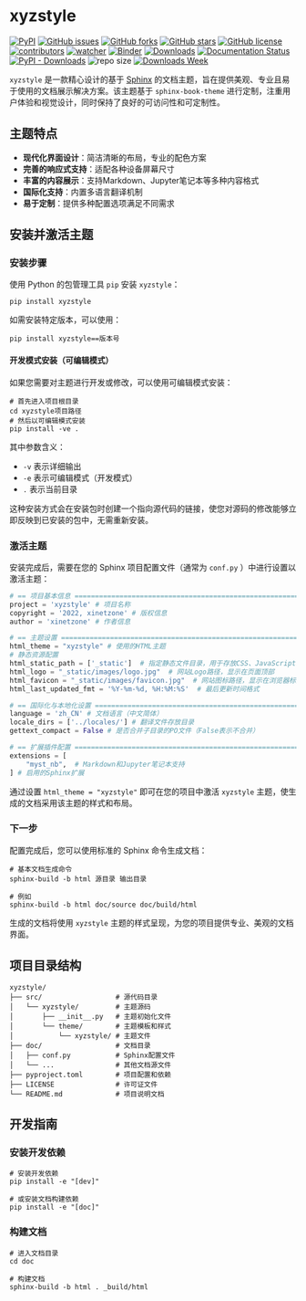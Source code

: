# xyzstyle

[![PyPI][pypi-badge]][pypi-link]
[![GitHub issues][issue-badge]][issue-link]
[![GitHub forks][fork-badge]][fork-link]
[![GitHub stars][star-badge]][star-link]
[![GitHub license][license-badge]][license-link]
[![contributors][contributor-badge]][contributor-link]
[![watcher][watcher-badge]][watcher-link]
[![Binder][binder-badge]][binder-link]
[![Downloads][download-badge]][download-link]
[![Documentation Status][status-badge]][status-link]
[![PyPI - Downloads][install-badge]][install-link]
![repo size](https://img.shields.io/github/repo-size/xinetzone/xyzstyle.svg)
[![Downloads Week](https://pepy.tech/badge/xyzstyle/week)](https://pepy.tech/project/xyzstyle)

[pypi-badge]: https://img.shields.io/pypi/v/xyzstyle.svg
[pypi-link]: https://pypi.org/project/xyzstyle/
[issue-badge]: https://img.shields.io/github/issues/xinetzone/xyzstyle
[issue-link]: https://github.com/xinetzone/xyzstyle/issues
[fork-badge]: https://img.shields.io/github/forks/xinetzone/xyzstyle
[fork-link]: https://github.com/xinetzone/xyzstyle/network
[star-badge]: https://img.shields.io/github/stars/xinetzone/xyzstyle
[star-link]: https://github.com/xinetzone/xyzstyle/stargazers
[license-badge]: https://img.shields.io/github/license/xinetzone/xyzstyle
[license-link]: https://github.com/xinetzone/xyzstyle/LICENSE
[contributor-badge]: https://img.shields.io/github/contributors/xinetzone/xyzstyle
[contributor-link]: https://github.com/xinetzone/xyzstyle/contributors
[watcher-badge]: https://img.shields.io/github/watchers/xinetzone/xyzstyle
[watcher-link]: https://github.com/xinetzone/xyzstyle/watchers
[binder-badge]: https://mybinder.org/badge_logo.svg
[binder-link]: https://mybinder.org/v2/gh/xinetzone/xyzstyle/main
[install-badge]: https://img.shields.io/pypi/dw/xyzstyle?label=pypi%20installs
[install-link]: https://pypistats.org/packages/xyzstyle
[status-badge]: https://readthedocs.org/projects/xyzstyle/badge/?version=latest
[status-link]: https://xyzstyle.readthedocs.io/zh-cn/latest/?badge=latest
[download-badge]: https://pepy.tech/badge/xyzstyle
[download-link]: https://pepy.tech/project/xyzstyle

`xyzstyle` 是一款精心设计的基于 [Sphinx](https://www.sphinx-doc.org/) 的文档主题，旨在提供美观、专业且易于使用的文档展示解决方案。该主题基于 `sphinx-book-theme` 进行定制，注重用户体验和视觉设计，同时保持了良好的可访问性和可定制性。

## 主题特点

- **现代化界面设计**：简洁清晰的布局，专业的配色方案
- **完善的响应式支持**：适配各种设备屏幕尺寸
- **丰富的内容展示**：支持Markdown、Jupyter笔记本等多种内容格式
- **国际化支持**：内置多语言翻译机制
- **易于定制**：提供多种配置选项满足不同需求

## 安装并激活主题

### 安装步骤

使用 Python 的包管理工具 `pip` 安装 `xyzstyle`：

```shell
pip install xyzstyle
```

如需安装特定版本，可以使用：

```shell
pip install xyzstyle==版本号
```

#### 开发模式安装（可编辑模式）

如果您需要对主题进行开发或修改，可以使用可编辑模式安装：

```shell
# 首先进入项目根目录
cd xyzstyle项目路径
# 然后以可编辑模式安装
pip install -ve .
```

其中参数含义：
- `-v` 表示详细输出
- `-e` 表示可编辑模式（开发模式）
- `.` 表示当前目录

这种安装方式会在安装包时创建一个指向源代码的链接，使您对源码的修改能够立即反映到已安装的包中，无需重新安装。

### 激活主题

安装完成后，需要在您的 Sphinx 项目配置文件（通常为 `conf.py` ）中进行设置以激活主题：

```python
# == 项目基本信息 ========================================================================
project = 'xyzstyle' # 项目名称
copyright = '2022, xinetzone' # 版权信息
author = 'xinetzone' # 作者信息

# == 主题设置 ============================================================================
html_theme = "xyzstyle" # 使用的HTML主题
# 静态资源配置
html_static_path = ['_static']  # 指定静态文件目录，用于存放CSS、JavaScript、图片等
html_logo = "_static/images/logo.jpg"  # 网站Logo路径，显示在页面顶部
html_favicon = "_static/images/favicon.jpg"  # 网站图标路径，显示在浏览器标签页
html_last_updated_fmt = '%Y-%m-%d, %H:%M:%S'  # 最后更新时间格式

# == 国际化与本地化设置 ==================================================================
language = 'zh_CN' # 文档语言（中文简体）
locale_dirs = ['../locales/'] # 翻译文件存放目录
gettext_compact = False # 是否合并子目录的PO文件（False表示不合并）

# == 扩展插件配置 ========================================================================
extensions = [
    "myst_nb",  # Markdown和Jupyter笔记本支持
] # 启用的Sphinx扩展
```

通过设置 `html_theme = "xyzstyle"` 即可在您的项目中激活 `xyzstyle` 主题，使生成的文档采用该主题的样式和布局。

### 下一步

配置完成后，您可以使用标准的 Sphinx 命令生成文档：

```shell
# 基本文档生成命令
sphinx-build -b html 源目录 输出目录

# 例如
sphinx-build -b html doc/source doc/build/html
```

生成的文档将使用 `xyzstyle` 主题的样式呈现，为您的项目提供专业、美观的文档界面。

## 项目目录结构

```
xyzstyle/
├── src/                  # 源代码目录
│   └── xyzstyle/         # 主题源码
│       ├── __init__.py   # 主题初始化文件
│       └── theme/        # 主题模板和样式
│           └── xyzstyle/ # 主题文件
├── doc/                  # 文档目录
│   ├── conf.py           # Sphinx配置文件
│   └── ...               # 其他文档源文件
├── pyproject.toml        # 项目配置和依赖
├── LICENSE               # 许可证文件
└── README.md             # 项目说明文档
```

## 开发指南

### 安装开发依赖

```shell
# 安装开发依赖
pip install -e "[dev]"

# 或安装文档构建依赖
pip install -e "[doc]"
```

### 构建文档

```shell
# 进入文档目录
cd doc

# 构建文档
sphinx-build -b html . _build/html
```
